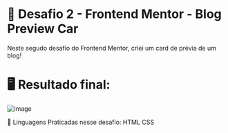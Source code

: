 
# 🌟 Desafio 2 - Frontend Mentor - Blog Preview Car
Neste segudo desafio do Frontend Mentor, criei um card de prévia de um blog! 

# 🖥️ Resultado final:
![image](https://github.com/user-attachments/assets/d4a7b187-134e-47b5-9f56-1565ab5f98df)


🚀 Linguagens Praticadas nesse desafio:
HTML
CSS
